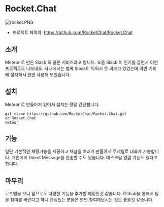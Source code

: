 # Rocket.Chat

![rocket.PNG](C:\Users\SDS\Pictures\rocket.PNG)

* 프로젝트 페이지: https://github.com/RocketChat/Rocket.Chat

## 소개

Meteor 로 만든 Slack 의 클론 서비스라고 합니다.
요즘 Slack 이 인기를 끌면서 이런 프로젝트도 나오네요.
사내에서는 벌써 Slack이 막혀서 못 써보고 있었는데
이번 기회에 설치해서 한번 사용해 보았습니다.

## 설치

Meteor 로 만들어져 있어서 설치는 정말 간단합니다.
```
git clone https://github.com/RocketChat/Rocket.Chat.git
cd Rocket.Chat
meteor
```

## 기능

일단 기본적인 채팅기능을 제공하고 채널을 여러개 만들어서 주제별로 대화가 가능합니다.
개인에게 Direct Message를 전송할 수도 있습니다.
데스크탑 알람 기능도 있다고 합니다.

## 마무리

로드맵을 보니 앞으로도 다양한 기능을 추가할 예정인것 같습니다.
Github을 통해서 많을 참여를 바란다고 하니 관심있는 분들은 한번 참여해보시는 것도 좋을것 같습니다.
